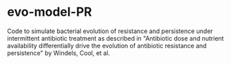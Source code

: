 # evo-model-PR

Code to simulate bacterial evolution of resistance and persistence under intermittent antibiotic treatment as described in "Antibiotic dose and nutrient availability differentially drive the evolution of antibiotic resistance and persistence" by Windels, Cool, et al.
